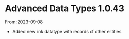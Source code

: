 # Advanced Data Types 1.0.43
From: 2023-09-08

* Added new link datatype with records of other entities